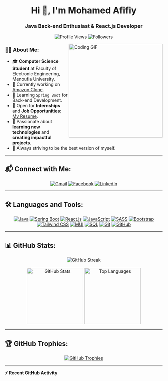 <h1 align="center">Hi 👋, I'm Mohamed Afifiy</h1>
<h3 align="center">Java Back-end Enthusiast & React.js Developer</h3>

<p align="center">
  <img src="https://komarev.com/ghpvc/?username=mohamed-mohamed-afifi&label=Profile%20Views&color=0e75b6&style=flat" alt="Profile Views" />
  <img src="https://img.shields.io/github/followers/mohamed-mohamed-afifi?label=Followers&style=flat&color=0e75b6" alt="Followers" />
</p>

<img align="right" src="https://user-images.githubusercontent.com/63050133/156676671-d5b2e362-97d4-4404-9447-dd71ddfea82f.gif" width="300px" alt="Coding GIF"/>

### 👨‍💻 About Me:
- 🎓 **Computer Science Student** at Faculty of Electronic Engineering, Menoufia University.  
- 🔭 Currently working on [Amazon Clone](https://github.com/Mohamed-Mohamed-Afifi/Amazon-clone).  
- 🌱 Learning `Spring Boot` for Back-end Development.  
- 💼 Open for **Internships** and **Job Opportunities**: [My Resume](https://flowcv.com/resume/mhb4kqhr).  
- 🧠 Passionate about **learning new technologies** and **creating impactful projects**.  
- 🐼 Always striving to be the best version of myself.  

---

## 📬 Connect with Me:
<p align="center">
  <a href="mailto:mohamed.org050@gmail.com" title="Gmail"><img src="https://img.shields.io/badge/gmail-%23D14836.svg?style=for-the-badge&logo=gmail&logoColor=white" alt="Gmail"></a>
  <a href="https://www.facebook.com/profile.php?id=100028688986718" title="Facebook"><img src="https://img.shields.io/badge/Facebook-%231877F2.svg?style=for-the-badge&logo=facebook&logoColor=white" alt="Facebook"></a>
  <a href="https://www.linkedin.com/in/mohamed-afifi-274b4a224/" title="LinkedIn"><img src="https://img.shields.io/badge/linkedin-%230077B5.svg?style=for-the-badge&logo=linkedin&logoColor=white" alt="LinkedIn"></a>
</p>

---

## 🛠️ Languages and Tools:
<p align="center">
  <a href="https://www.java.com/" title="Java"><img src="https://img.shields.io/badge/Java-%23ED8B00.svg?style=for-the-badge&logo=java&logoColor=white" alt="Java"></a>
  <a href="https://spring.io/projects/spring-boot" title="Spring Boot"><img src="https://img.shields.io/badge/Spring%20Boot-%236DB33F.svg?style=for-the-badge&logo=spring-boot&logoColor=white" alt="Spring Boot"></a>
  <a href="https://reactjs.org/" title="React.js"><img src="https://img.shields.io/badge/React-%2361DAFB.svg?style=for-the-badge&logo=react&logoColor=black" alt="React.js"></a>
  <a href="https://developer.mozilla.org/en-US/docs/Web/JavaScript" title="JavaScript"><img src="https://img.shields.io/badge/JavaScript-%23F7DF1E.svg?style=for-the-badge&logo=javascript&logoColor=black" alt="JavaScript"></a>
  <a href="https://sass-lang.com/" title="SASS"><img src="https://img.shields.io/badge/SASS-%23CC6699.svg?style=for-the-badge&logo=sass&logoColor=white" alt="SASS"></a>
  <a href="https://getbootstrap.com/" title="Bootstrap"><img src="https://img.shields.io/badge/Bootstrap-%23563D7C.svg?style=for-the-badge&logo=bootstrap&logoColor=white" alt="Bootstrap"></a>
  <a href="https://tailwindcss.com/" title="Tailwind CSS"><img src="https://img.shields.io/badge/Tailwind%20CSS-%2306B6D4.svg?style=for-the-badge&logo=tailwind-css&logoColor=white" alt="Tailwind CSS"></a>
  <a href="https://mui.com/" title="MUI"><img src="https://img.shields.io/badge/MUI-%230081CB.svg?style=for-the-badge&logo=mui&logoColor=white" alt="MUI"></a>
  <a href="https://www.mysql.com/" title="SQL"><img src="https://img.shields.io/badge/SQL-%234479A1.svg?style=for-the-badge&logo=mysql&logoColor=white" alt="SQL"></a>
  <a href="https://git-scm.com/" title="Git"><img src="https://img.shields.io/badge/Git-%23F05033.svg?style=for-the-badge&logo=git&logoColor=white" alt="Git"></a>
  <a href="https://github.com/" title="GitHub"><img src="https://img.shields.io/badge/GitHub-%23121011.svg?style=for-the-badge&logo=github&logoColor=white" alt="GitHub"></a>
</p>

---

## 📊 GitHub Stats:
<p align="center">
  <img src="https://github-readme-streak-stats.herokuapp.com/?user=mohamed-mohamed-afifi&theme=tokyonight_duo" alt="GitHub Streak" />
  <br/><br/>
  <img src="https://github-readme-stats.vercel.app/api?username=mohamed-mohamed-afifi&show_icons=true&count_private=true&theme=tokyonight&layout=compact" alt="GitHub Stats" height="180px"/>
  <img src="https://github-readme-stats.vercel.app/api/top-langs/?username=mohamed-mohamed-afifi&langs_count=10&theme=tokyonight&layout=compact" alt="Top Languages" height="180px"/>
</p>

---

## 🏆 GitHub Trophies:
<p align="center">
  <a href="https://github.com/ryo-ma/github-profile-trophy"><img src="https://github-profile-trophy.vercel.app/?username=Mohamed-Mohamed-Afifi&theme=algolia&no-frame=true&margin-w=15&margin-h=15" alt="GitHub Trophies" /></a>
</p>

---

<summary><b>⚡ Recent GitHub Activity</b></summary>
<br/>
<p align="center">
  <a href="https://github.com/Mohamed-Mohamed-Afifi?tab=repositories">
    <img alt="Mohamed Afifiy's Activity Graph" src="https://github-readme-activity-graph.vercel.app/graph?username=Mohamed-Mohamed-Afifi&bg_color=0d1117&color=00ffb3&line=00ffb3&point=ffffff&area=true&hide_border=true&custom_title=🔥%20Mohamed%20Afifiy's%20Con
<br/>
